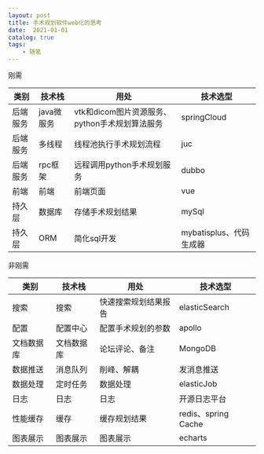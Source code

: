 ```yaml
---
layout: post
title: 手术规划软件web化的思考
date:  2021-01-01
catalog: true
tags:
    - 随笔
---
```



刚需

| 类别     | 技术栈     | 用处                                           | 技术选型                |
| -------- | ---------- | ---------------------------------------------- | ----------------------- |
| 后端服务 | java微服务 | vtk和dicom图片资源服务、python手术规划算法服务 | springCloud             |
| 后端服务 | 多线程     | 线程池执行手术规划流程                         | juc                     |
| 后端服务 | rpc框架    | 远程调用python手术规划服务                     | dubbo                   |
| 前端     | 前端       | 前端页面                                       | vue                     |
| 持久层   | 数据库     | 存储手术规划结果                               | mySql                   |
| 持久层   | ORM        | 简化sql开发                                    | mybatisplus、代码生成器 |

非刚需

| 类别       | 技术栈     | 用处                 | 技术选型            |
| ---------- | ---------- | -------------------- | ------------------- |
| 搜索       | 搜索       | 快速搜索规划结果报告 | elasticSearch       |
| 配置       | 配置中心   | 配置手术规划的参数   | apollo              |
| 文档数据库 | 文档数据库 | 论坛评论、备注       | MongoDB             |
| 数据推送   | 消息队列   | 削峰、解耦           | 发消息推送          |
| 数据处理   | 定时任务   | 数据处理             | elasticJob          |
| 日志       | 日志       | 日志                 | 开源日志平台        |
| 性能缓存   | 缓存       | 缓存规划结果         | redis、spring Cache |
| 图表展示   | 图表展示   | 图表展示             | echarts             |

### 
